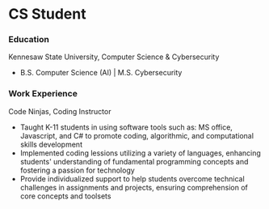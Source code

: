 # CS Student

### Education
Kennesaw State University, Computer Science & Cybersecurity
- B.S. Computer Science (AI) | M.S. Cybersecurity

### Work Experience 
Code Ninjas, Coding Instructor 
- Taught K-11 students in using software tools such as: MS office, Javascript, and C# to promote coding, algorithmic, and computational skills development
- Implemented coding lessions utilizing a variety of languages, enhancing students' understanding of fundamental programming concepts and fostering a passion for technology
- Provide individualized support to help students overcome technical challenges in assignments and projects, ensuring comprehension of core concepts and toolsets

